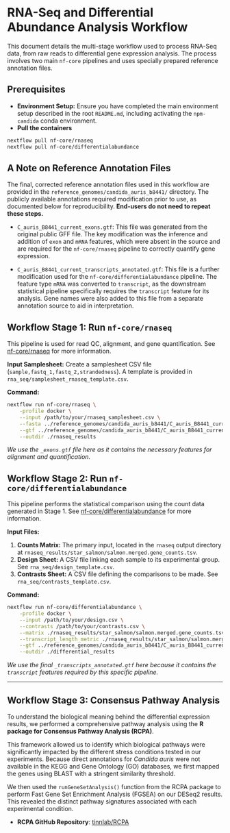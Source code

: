# RNA-Seq and Differential Abundance Analysis Workflow

This document details the multi-stage workflow used to process RNA-Seq data, from raw reads to differential gene expression analysis. The process involves two main `nf-core` pipelines and uses specially prepared reference annotation files.

## Prerequisites

* **Environment Setup:** Ensure you have completed the main environment setup described in the root `README.md`, including activating the `npm-candida` conda environment.
* **Pull the containers**
```bash
nextflow pull nf-core/rnaseq
nextflow pull nf-core/differentialabundance
```

## A Note on Reference Annotation Files

The final, corrected reference annotation files used in this workflow are provided in the `reference_genomes/candida_auris_b8441/` directory. The publicly available annotations required modification prior to use, as documented below for reproducibility. **End-users do not need to repeat these steps.**

* `C_auris_B8441_current_exons.gtf`: This file was generated from the original public GFF file. The key modification was the inference and addition of `exon` and `mRNA` features, which were absent in the source and are required for the `nf-core/rnaseq` pipeline to correctly quantify gene expression.

* `C_auris_B8441_current_transcripts_annotated.gtf`: This file is a further modification used for the `nf-core/differentialabundance` pipeline. The feature type `mRNA` was converted to `transcript`, as the downstream statistical pipeline specifically requires the `transcript` feature for its analysis. Gene names were also added to this file from a separate annotation source to aid in interpretation.

## Workflow Stage 1: Run `nf-core/rnaseq`

This pipeline is used for read QC, alignment, and gene quantification.
See [nf-core/rnaseq](https://github.com/nf-core/rnaseq) for more information.

**Input Samplesheet:**
Create a samplesheet CSV file (`sample,fastq_1,fastq_2,strandedness`). A template is provided in `rna_seq/samplesheet_rnaseq_template.csv`.

**Command:**
```bash
nextflow run nf-core/rnaseq \
    -profile docker \
    --input /path/to/your/rnaseq_samplesheet.csv \
    --fasta ../reference_genomes/candida_auris_b8441/C_auris_B8441_current_chromosomes.fasta \
    --gtf ../reference_genomes/candida_auris_b8441/C_auris_B8441_current_exons.gtf \
    --outdir ./rnaseq_results
```
*We use the `_exons.gtf` file here as it contains the necessary features for alignment and quantification.*


## Workflow Stage 2: Run `nf-core/differentialabundance`

This pipeline performs the statistical comparison using the count data generated in Stage 1.
See [nf-core/differentialabundance](https://github.com/nf-core/differentialabundance) for more information.


**Input Files:**
1.  **Counts Matrix:** The primary input, located in the `rnaseq` output directory at `rnaseq_results/star_salmon/salmon.merged.gene_counts.tsv`.
2.  **Design Sheet:** A CSV file linking each sample to its experimental group. See `rna_seq/design_template.csv`.
3.  **Contrasts Sheet:** A CSV file defining the comparisons to be made. See `rna_seq/contrasts_template.csv`.

**Command:**
```bash
nextflow run nf-core/differentialabundance \
    -profile docker \
    --input /path/to/your/design.csv \
    --contrasts /path/to/your/contrasts.csv \
    --matrix ./rnaseq_results/star_salmon/salmon.merged.gene_counts.tsv \
    --transcript_length_metric ./rnaseq_results/star_salmon/salmon.merged.gene_lengths.tsv \
    --gtf ../reference_genomes/candida_auris_b8441/C_auris_B8441_current_transcripts_annotated.gtf \
    --outdir ./differential_results
```
*We use the final `_transcripts_annotated.gtf` here because it contains the `transcript` features required by this specific pipeline.*


---

## Workflow Stage 3: Consensus Pathway Analysis

To understand the biological meaning behind the differential expression results, we performed a comprehensive pathway analysis using the **R package for Consensus Pathway Analysis (RCPA)**.

This framework allowed us to identify which biological pathways were significantly impacted by the different stress conditions tested in our experiments. Because direct annotations for *Candida auris* were not available in the KEGG and Gene Ontology (GO) databases, we first mapped the genes using BLAST with a stringent similarity threshold.

We then used the `runGeneSetAnalysis()` function from the RCPA package to perform Fast Gene Set Enrichment Analysis (FGSEA) on our DESeq2 results. This revealed the distinct pathway signatures associated with each experimental condition.

-   **RCPA GitHub Repository**: [tinnlab/RCPA](https://github.com/tinnlab/RCPA)
